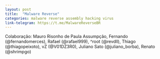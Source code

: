 ```yaml
---
layout: post
title:  "Malware Reverse"
categories: malware reverse assembly hacking virus
link-telegram: https://t.me/MalwareReverseBR
---
```

Colaboração: Mauro Risonho de Paula Assumpção, Fernando (@fernandomerces), Rafael (@rafael999), ^root (@revdll), Thiago (@thiagopeixoto), vZ (@V01DZ3R0), Juliano Sato (@juliano_borba), Renato (@shrimpgo)
